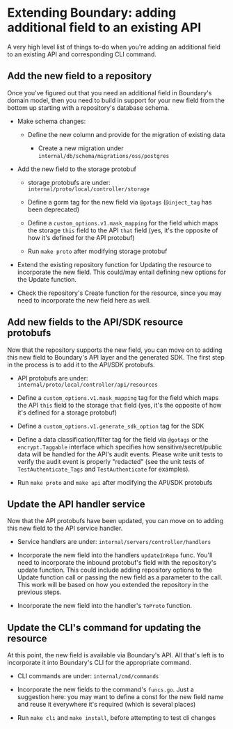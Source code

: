 # Extending Boundary: adding additional field to an existing API

A very high level list of things to-do when you're adding an additional field to an existing API and corresponding CLI command.

## Add the new field to a repository
Once you've figured out that you need an additional field in Boundary's domain model, then you need to build in support for your new field from the bottom up starting with a repository's database schema.

* Make schema changes:
  * Define the new column and provide for the migration of existing data
  
    * Create a new migration under `internal/db/schema/migrations/oss/postgres`

* Add the new field to the storage protobuf 
  * storage protobufs are under: `internal/proto/local/controller/storage`

  * Define a gorm tag for the new field via `@gotags` (`@inject_tag` has been deprecated)

  * Define a `custom_options.v1.mask_mapping` for the field which maps the storage `this` field to the API `that` field (yes, it's the opposite of how it's defined for the API protobuf)

  * Run `make proto` after modifying storage protobuf

* Extend the existing repository function for Updating the resource to incorporate the new field. This could/may entail defining new options for the Update function.
  
* Check the repository's Create function for the resource, since you may need to incorporate the new field here as well.

## Add new fields to the API/SDK resource protobufs
Now that the repository supports the new field, you can move on to adding this new field to Boundary's API layer and the generated SDK.  The first step in the process is to add it to the API/SDK protobufs.

* API protobufs are under: `internal/proto/local/controller/api/resources`
  
* Define a `custom_options.v1.mask_mapping` tag for the field which maps the API `this` field to the storage `that` field (yes, it's the opposite of how it's defined for a storage protobuf)

* Define a `custom_options.v1.generate_sdk_option` tag for the SDK

* Define a data classification/filter tag for the field via `@gotags` or the
  `encrypt.Taggable` interface which specifies how sensitive/secret/public data
  will be handled for the API's audit events.  Please write unit tests to verify
  the audit event is properly "redacted" (see the unit tests of
  `TestAuthenticate_Tags` and `TestAuthenticate` for examples).

* Run `make proto` and `make api` after modifying the API/SDK protobufs 

## Update the API handler service 
Now that the API protobufs have been updated, you can move on to adding this new field to the API service handler.

* Service handlers are under: `internal/servers/controller/handlers`

* Incorporate the new field into the handlers `updateInRepo` func.   You'll need to incorporate the inbound protobuf's field with the repository's update function.  This could include adding repository options to the Update function call or passing the new field as a parameter to the call.  This work will be based on how you extended the repository in the previous steps.

* Incorporate the new field into the handler's `ToProto` function.
  
## Update the CLI's command for updating the resource 

At this point, the new field is available via Boundary's API.  All that's left is to incorporate it into Boundary's CLI for the appropriate command.

* CLI commands are under: `internal/cmd/commands`

* Incorporate the new fields to the command's `funcs.go`.  Just a suggestion here: you may want to define a const for the new field name and reuse it everywhere it's required (which is several places)

* Run `make cli` and `make install`, before attempting to test cli changes
